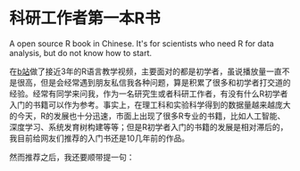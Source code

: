 # 科研工作者第一本R书
A open source R book in Chinese. It's for scientists who need R for data analysis, but do not know how to start.

在[b站](www.bilibili.com)做了接近3年的R语言教学视频，主要面对的都是初学者，虽说播放量一直不是很高，但是会经常遇到朋友私信我各种问题，算是积累了很多和初学者打交道的经验。经常有同学来问我，作为一名研究生或者科研工作者，有没有什么R初学者入门的书籍可以作为参考。事实上，在理工科和实验科学得到的数据量越来越庞大的今天，R的发展也十分迅速，市面上出现了很多R专业的书籍，比如人工智能、深度学习、系统发育树构建等等；但是R初学者入门的书籍的发展是相对滞后的，我目前给网友们推荐的入门书还是10几年前的作品。

然而推荐之后，我还要顺带提一句：
